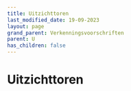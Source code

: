 ```yaml
---
title: Uitzichttoren
last_modified_date: 19-09-2023
layout: page
grand_parent: Verkenningsvoorschriften
parent: U
has_children: false
---
```


Uitzichttoren
=============

